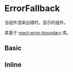 

# ErrorFallback

当组件渲染出错时，显示的组件。

其基于 [react-error-boundary](https://github.com/bvaughn/react-error-boundary) 库。

## Basic

<code src="./demos/new-demos/basic.tsx"></code>

## Inline

<code src="./demos/new-demos/inline.tsx"></code>
